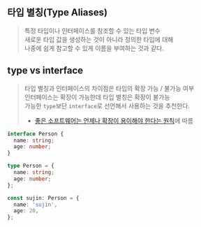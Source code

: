 ## 타입 별칭(Type Aliases)

> 특정 타입이나 인터페이스를 참조할 수 있는 타입 변수  
> 새로운 타입 값을 생성하는 것이 아니라 정의한 타입에 대해  
> 나중에 쉽게 참고할 수 있게 이름을 부여하는 것과 같다.

## type vs interface

> 타입 별칭과 인터페이스의 차이점은 타입의 확장 가능 / 불가능 여부  
> 인터페이스는 확장이 가능한데 타입 별칭은 확장이 불가능  
> 가능한 `type`보단 `interface`로 선언해서 사용하는 것을 추천한다.
>
> - [좋은 소프트웨어는 언제나 확장이 용이해야 한다는 원칙](https://en.wikipedia.org/wiki/Open%E2%80%93closed_principle)에 따름

```typescript
interface Person {
  name: string;
  age: number;
}

type Person = {
  name: string;
  age: number;
};

const sujin: Person = {
  name: 'sujin',
  age: 20,
};
```

